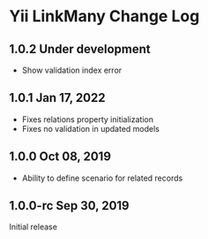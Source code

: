 Yii LinkMany Change Log
=======================

1.0.2 Under development
-----------------------

- Show validation index error

1.0.1 Jan 17, 2022
------------------

- Fixes relations property initialization
- Fixes no validation in updated models

1.0.0 Oct 08, 2019
------------------

- Ability to define scenario for related records


1.0.0-rc Sep 30, 2019
---------------------

Initial release
